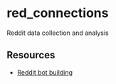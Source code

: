 # red_connections

Reddit data collection and analysis

## Resources
- [Reddit bot building](http://pythonforengineers.com/build-a-reddit-bot-part-1/)
